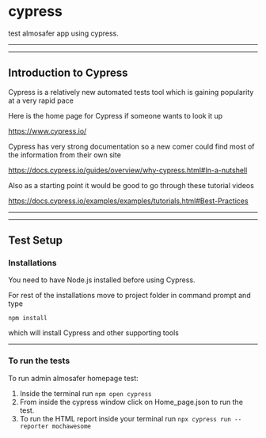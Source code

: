 # cypress

test almosafer app using cypress.

---
---

## Introduction to Cypress

Cypress is a relatively new automated tests tool which is gaining popularity at a very rapid pace

Here is the home page for Cypress if someone wants to look it up

<https://www.cypress.io/>

Cypress has very strong documentation so a new comer could find most of the information from their own site

<https://docs.cypress.io/guides/overview/why-cypress.html#In-a-nutshell>

Also as a starting point it would be good to go through these tutorial videos

<https://docs.cypress.io/examples/examples/tutorials.html#Best-Practices>

---
---

## Test Setup

### Installations

You need to have Node.js installed before using Cypress.

For rest of the installations move to project folder in command prompt and type

`npm install`

which will install Cypress and other supporting tools

---

### To run the tests

To run admin almosafer homepage test:

1) Inside the terminal run `npm open cypress`
2) From inside the cypress window click on Home_page.json to run the test.
3) To run the HTML report inside your terminal run `npx cypress run --reporter mochawesome`

